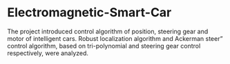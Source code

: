 Electromagnetic-Smart-Car
=========================

The project introduced control algorithm of position, steering gear and motor of intelligent cars.  Robust localization algorithm and Ackerman steer” control algorithm, based on tri-polynomial and steering gear control respectively, were analyzed. 

